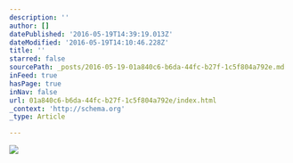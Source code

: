 ```yaml
---
description: ''
author: []
datePublished: '2016-05-19T14:39:19.013Z'
dateModified: '2016-05-19T14:10:46.228Z'
title: ''
starred: false
sourcePath: _posts/2016-05-19-01a840c6-b6da-44fc-b27f-1c5f804a792e.md
inFeed: true
hasPage: true
inNav: false
url: 01a840c6-b6da-44fc-b27f-1c5f804a792e/index.html
_context: 'http://schema.org'
_type: Article

---
```

![](https://the-grid-user-content.s3-us-west-2.amazonaws.com/afb6f53a-c403-4dfd-a082-7360abe7459b.jpg)